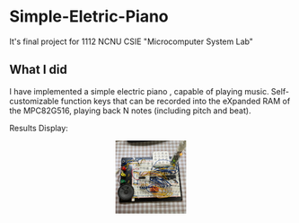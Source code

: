 # Simple-Eletric-Piano
It's final project for 1112 NCNU CSIE "Microcomputer System Lab"

## What I did
I have implemented a simple electric piano , capable of playing music. Self-customizable function keys that can be recorded into the eXpanded RAM of the MPC82G516, playing back N notes (including pitch and beat).

Results Display:
</br>

<div align=center>
<img src="./doc/result.jpg" width="25%" height="25%" />
</div>
